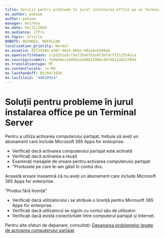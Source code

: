 ```yaml
---
title: Soluții pentru probleme în jurul instalarea office pe un Terminal Server
ms.author: pebaum
author: pebaum
manager: mnirkhe
ms.date: 04/21/2020
ms.audience: ITPro
ms.topic: article
ROBOTS: NOINDEX, NOFOLLOW
localization_priority: Normal
ms.assetid: 85f24284-af6f-4624-b6be-901a4a9206eb
ms.openlocfilehash: cc2d2b1a5c73e729a67b1e6f36fdcff2125541ca
ms.sourcegitcommit: 7e06d9ec1dd462cbd882f088c997d012a032f04d
ms.translationtype: MT
ms.contentlocale: ro-RO
ms.lasthandoff: 05/04/2020
ms.locfileid: "44010914"
---
```

# <a name="solutions-for-issues-around-installing-office-on-a-terminal-server"></a>Soluții pentru probleme în jurul instalarea office pe un Terminal Server

Pentru a utiliza activarea computerului partajat, trebuie să aveți un abonament care include Microsoft 365 Apps for enterprise.
  
- Verificați dacă activarea computerului partajat este activată
- Verificați dacă activarea a reușit
- Examinați mesajele de eroare pentru activarea computerului partajat:
- "Produsele pe care le-am găsit în contul dvs.
  
Această eroare înseamnă că nu aveți un abonament care include Microsoft 365 Apps for enterprise.

"Produs fără licență"

- Verificați dacă utilizatorului i se atribuie o licență pentru Microsoft 365 Apps for enterprise.
- Verificați dacă utilizatorul se signin cu contul său de utilizator.
- Verificați dacă există conectivitate între computerul partajat și Internet.

Pentru alte sfaturi de depanare, consultați: [Depanarea problemelor legate de activarea computerului partajat](https://docs.microsoft.com/DeployOffice/troubleshoot-shared-computer-activation)